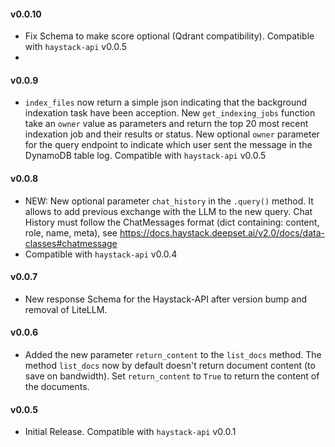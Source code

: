 #### v0.0.10
- Fix Schema to make score optional (Qdrant compatibility).  Compatible with `haystack-api` v0.0.5
- 
#### v0.0.9
- `index_files` now return a simple json indicating that the background indexation task have been acception. New `get_indexing_jobs` function take an `owner` value as parameters and return the top 20 most recent indexation job and their results or status. New optional `owner` parameter for the query endpoint to indicate which user sent the message in the DynamoDB table log. Compatible with `haystack-api` v0.0.5

#### v0.0.8
- NEW: New optional parameter `chat_history` in the `.query()` method. It allows to add previous exchange with the LLM to the new query. Chat History must follow the ChatMessages format (dict containing: content, role, name, meta), see https://docs.haystack.deepset.ai/v2.0/docs/data-classes#chatmessage
- Compatible with `haystack-api` v0.0.4

#### v0.0.7
- New response Schema for the Haystack-API after version bump and removal of LiteLLM.

#### v0.0.6
- Added the new parameter `return_content` to the `list_docs` method. The method `list_docs` now by default doesn't return document content (to save on bandwidth). Set `return_content` to `True` to return the content of the documents.  

#### v0.0.5
- Initial Release. Compatible with `haystack-api` v0.0.1